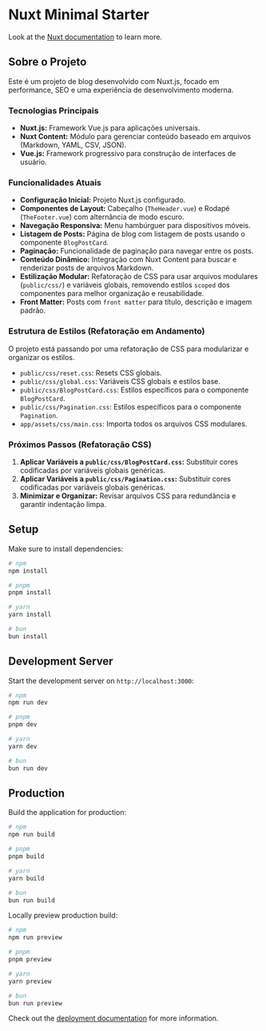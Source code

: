 # Nuxt Minimal Starter

Look at the [Nuxt documentation](https://nuxt.com/docs/getting-started/introduction) to learn more.

## Sobre o Projeto

Este é um projeto de blog desenvolvido com Nuxt.js, focado em performance, SEO e uma experiência de desenvolvimento moderna.

### Tecnologias Principais

*   **Nuxt.js:** Framework Vue.js para aplicações universais.
*   **Nuxt Content:** Módulo para gerenciar conteúdo baseado em arquivos (Markdown, YAML, CSV, JSON).
*   **Vue.js:** Framework progressivo para construção de interfaces de usuário.

### Funcionalidades Atuais

*   **Configuração Inicial:** Projeto Nuxt.js configurado.
*   **Componentes de Layout:** Cabeçalho (`TheHeader.vue`) e Rodapé (`TheFooter.vue`) com alternância de modo escuro.
*   **Navegação Responsiva:** Menu hambúrguer para dispositivos móveis.
*   **Listagem de Posts:** Página de blog com listagem de posts usando o componente `BlogPostCard`.
*   **Paginação:** Funcionalidade de paginação para navegar entre os posts.
*   **Conteúdo Dinâmico:** Integração com Nuxt Content para buscar e renderizar posts de arquivos Markdown.
*   **Estilização Modular:** Refatoração de CSS para usar arquivos modulares (`public/css/`) e variáveis globais, removendo estilos `scoped` dos componentes para melhor organização e reusabilidade.
*   **Front Matter:** Posts com `front matter` para título, descrição e imagem padrão.

### Estrutura de Estilos (Refatoração em Andamento)

O projeto está passando por uma refatoração de CSS para modularizar e organizar os estilos.

*   `public/css/reset.css`: Resets CSS globais.
*   `public/css/global.css`: Variáveis CSS globais e estilos base.
*   `public/css/BlogPostCard.css`: Estilos específicos para o componente `BlogPostCard`.
*   `public/css/Pagination.css`: Estilos específicos para o componente `Pagination`.
*   `app/assets/css/main.css`: Importa todos os arquivos CSS modulares.

### Próximos Passos (Refatoração CSS)

1.  **Aplicar Variáveis a `public/css/BlogPostCard.css`:** Substituir cores codificadas por variáveis globais genéricas.
2.  **Aplicar Variáveis a `public/css/Pagination.css`:** Substituir cores codificadas por variáveis globais genéricas.
3.  **Minimizar e Organizar:** Revisar arquivos CSS para redundância e garantir indentação limpa.

## Setup

Make sure to install dependencies:

```bash
# npm
npm install

# pnpm
pnpm install

# yarn
yarn install

# bun
bun install
```

## Development Server

Start the development server on `http://localhost:3000`:

```bash
# npm
npm run dev

# pnpm
pnpm dev

# yarn
yarn dev

# bun
bun run dev
```

## Production

Build the application for production:

```bash
# npm
npm run build

# pnpm
pnpm build

# yarn
yarn build

# bun
bun run build
```

Locally preview production build:

```bash
# npm
npm run preview

# pnpm
pnpm preview

# yarn
yarn preview

# bun
bun run preview
```

Check out the [deployment documentation](https://nuxt.com/docs/getting-started/deployment) for more information.
